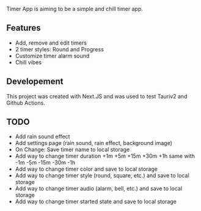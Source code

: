 Timer App is aiming to be a simple and chill timer app.

## Features

- Add, remove and edit timers
- 2 timer styles: Round and Progress
- Customize timer alarm sound
- Chill vibes

## Developement

This project was created with Next.JS and was used to test Tauriv2 and Github Actions.

## TODO

- Add rain sound effect
- Add settings page (rain sound, rain effect, background image)
- On Change: Save timer name to local storage
- Add way to change timer duration +1m +5m +15m +30m +1h same with -1m -5m -15m -30m -1h
- Add way to change timer color and save to local storage
- Add way to change timer style (round, square, etc.) and save to local storage
- Add way to change timer audio (alarm, bell, etc.) and save to local storage
- Add way to change timer started state and save to local storage